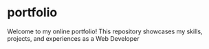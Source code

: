 # portfolio
Welcome to my online portfolio! This repository showcases my skills, projects, and experiences as a Web Developer
